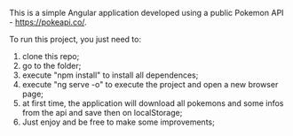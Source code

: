 This is a simple Angular application developed using a public Pokemon API - https://pokeapi.co/.

To run this project, you just need to:
1. clone this repo;
2. go to the folder;
3. execute "npm install" to install all dependences;
4. execute "ng serve -o" to execute the project and open a new browser page;
5. at first time, the application will download all pokemons and some infos from the api and save then on localStorage;
6. Just enjoy and be free to make some improvements;
